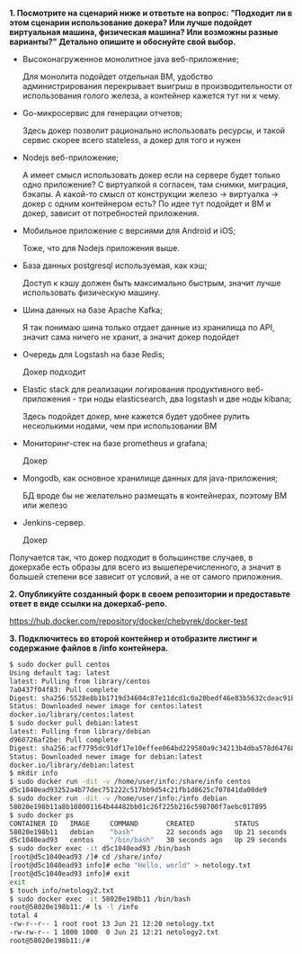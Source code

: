 **1. Посмотрите на сценарий ниже и ответьте на вопрос: "Подходит ли в этом сценарии использование докера? Или лучше подойдет виртуальная машина, физическая машина? Или возможны разные варианты?" Детально опишите и обоснуйте свой выбор.**    

* Высоконагруженное монолитное java веб-приложение;  

  Для монолита подойдет отдельная ВМ, удобство администрирования перекрывает выигрыш в производительности от использования голого железа, а контейнер кажется тут ни к чему.  
  
* Go-микросервис для генерации отчетов;  

  Здесь докер позволит рационально использовать ресурсы, и такой сервис скорее всего stateless, а докер для того  и нужен 

* Nodejs веб-приложение;  

  А имеет смысл использовать докер если на сервере будет только одно приложение? С виртуалкой я согласен, там снимки, миграция, бэкапы. А какой-то смысл от конструкции железо -> виртуалка -> докер с одним контейнером есть? По идее тут подойдет и ВМ и докер, зависит от потребностей приложения.  
  
* Мобильное приложение c версиями для Android и iOS;  

  Тоже, что для Nodejs приложения выше.  
  
* База данных postgresql используемая, как кэш;  
  
  Доступ к кэшу должен быть максимально быстрым, значит лучше использовать физическую машину.
  
* Шина данных на базе Apache Kafka;  
  
  Я так понимаю шина только отдает данные из хранилища по API, значит сама  ничего не хранит, а значит докер подойдет  
  
* Очередь для Logstash на базе Redis;  

  Докер подходит  
  
* Elastic stack для реализации логирования продуктивного веб-приложения - три ноды elasticsearch, два logstash и две ноды kibana;  

  Здесь подойдет докер, мне кажется будет удобнее рулить несколькими нодами, чем при использовании ВМ

* Мониторинг-стек на базе prometheus и grafana;  

  Докер
  
* Mongodb, как основное хранилище данных для java-приложения;

  БД вроде бы не желательно размещать в контейнерах, поэтому ВМ или железо  
  
* Jenkins-сервер. 

  Докер  
  
Получается так, что докер подходит в большинстве случаев, в докерхабе есть образы для всего из вышеперечисленного, а значит в большей степени все зависит от условий, а не от самого приложения.  

**2. Опубликуйте созданный форк в своем репозитории и предоставьте ответ в виде ссылки на докерхаб-репо.**  

https://hub.docker.com/repository/docker/chebyrek/docker-test  

**3. Подключитесь во второй контейнер и отобразите листинг и содержание файлов в /info контейнера.**  

```bash
$ sudo docker pull centos
Using default tag: latest
latest: Pulling from library/centos
7a0437f04f83: Pull complete 
Digest: sha256:5528e8b1b1719d34604c87e11dcd1c0a20bedf46e83b5632cdeac91b8c04efc1
Status: Downloaded newer image for centos:latest
docker.io/library/centos:latest
$ sudo docker pull debian:latest
latest: Pulling from library/debian
d960726af2be: Pull complete 
Digest: sha256:acf7795dc91df17e10effee064bd229580a9c34213b4dba578d64768af5d8c51
Status: Downloaded newer image for debian:latest
docker.io/library/debian:latest
$ mkdir info
$ sudo docker run -dit -v /home/user/info:/share/info centos 
d5c1040ead93252a4b77dec751222c517bb9d54c21fb1d8625c707841da00de9
$ sudo docker run -dit -v /home/user/info:/info debian
58020e198b11a8b108001164b44482bb01c26f225b216c598700f7aebc017895
$ sudo docker ps
CONTAINER ID   IMAGE     COMMAND       CREATED          STATUS          PORTS     NAMES
58020e198b11   debian    "bash"        22 seconds ago   Up 21 seconds             goofy_shamir
d5c1040ead93   centos    "/bin/bash"   30 seconds ago   Up 29 seconds             busy_merkle
$ sudo docker exec -it d5c1040ead93 /bin/bash
[root@d5c1040ead93 /]# cd /share/info/
[root@d5c1040ead93 info]# echo "Hello, world" > netology.txt
[root@d5c1040ead93 info]# exit
exit
$ touch info/netology2.txt
$ sudo docker exec -it 58020e198b11 /bin/bash
root@58020e198b11:/# ls -l /info
total 4
-rw-r--r-- 1 root root 13 Jun 21 12:20 netology.txt
-rw-rw-r-- 1 1000 1000  0 Jun 21 12:21 netology2.txt
root@58020e198b11:/# 
```

